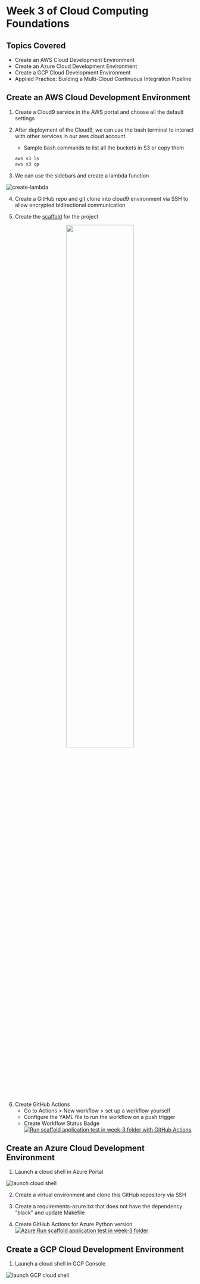 # Week 3 of Cloud Computing Foundations

## Topics Covered
- Create an AWS Cloud Development Environment
- Create an Azure Cloud Development Environment
- Create a GCP Cloud Development Environment
- Applied Practice: Building a Multi-Cloud Continuous Integration Pipeline

## Create an AWS Cloud Development Environment
1. Create a Cloud9 service in the AWS portal and choose all the default settings
2. After deployment of the Cloud9, we can use the bash terminal to interact with other services in our aws cloud account.

    * Sample bash commands to list all the buckets in S3 or copy them
    ```bash
    aws s3 ls
    aws s3 cp
    ```
3. We can use the sidebars and create a lambda function 

![create-lambda](https://user-images.githubusercontent.com/92244042/179402103-6636b745-70e7-4061-bd9a-d677f98a04c2.png)

4. Create a GitHub repo and git clone into cloud9 environment via SSH to allow encrypted bidirectional communication

5. Create the [scaffold](https://github.com/jingyiyanlol/Coursera-Cloud-Computing-Foundations/blob/main/Week-3/scaffold) for the project

<div align='center'>
<img src="https://user-images.githubusercontent.com/92244042/179402446-976b2b1b-56f7-402b-81d4-fb28f5608cd8.png" width="60%">
</div>

6. Create GitHub Actions
    - Go to Actions > New workflow > set up a workflow yourself 
    - Configure the YAML file to run the workflow on a push trigger
    - Create Workflow Status Badge [![Run scaffold application test in week-3 folder with GitHub Actions](https://github.com/jingyiyanlol/Coursera-Cloud-Computing-Foundations/actions/workflows/week-3-aws-scaffold.yml/badge.svg)](https://github.com/jingyiyanlol/Coursera-Cloud-Computing-Foundations/actions/workflows/week-3-aws-scaffold.yml)


## Create an Azure Cloud Development Environment
1. Launch a cloud shell in Azure Portal

![launch cloud shell](https://user-images.githubusercontent.com/92244042/180607421-aa3a5503-3339-4e32-8128-b8b38dcf916c.png)

2. Create a virtual environment and clone this GitHub repository via SSH

4. Create a requirements-azure.txt that does not have the dependency "black" and update Makefile

4. Create GitHub Actions for Azure Python version 
[![Azure Run scaffold application test in week-3 folder](https://github.com/jingyiyanlol/Coursera-Cloud-Computing-Foundations/actions/workflows/scaffold-azure.yml/badge.svg)](https://github.com/jingyiyanlol/Coursera-Cloud-Computing-Foundations/actions/workflows/scaffold-azure.yml)

## Create a GCP Cloud Development Environment

1. Launch a cloud shell in GCP Console

![launch GCP cloud shell](https://user-images.githubusercontent.com/92244042/180649204-68d3e5f1-1f56-490a-a78d-00ed508cc923.png)